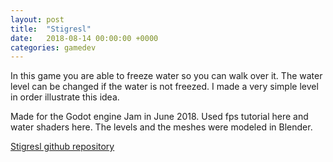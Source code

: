 ```yaml
---
layout: post
title:  "Stigresl"
date:   2018-08-14 00:00:00 +0000
categories: gamedev
---
```

In this game you are able to freeze water so you can walk over it. The water level can be changed if the water is not freezed. I made a very simple level in order illustrate this idea.

Made for the Godot engine Jam in June 2018. Used fps tutorial here and water shaders here. The levels and the meshes were modeled in Blender.



[Stigresl github repository](https://github.com/jiexdrop/stigresl)
